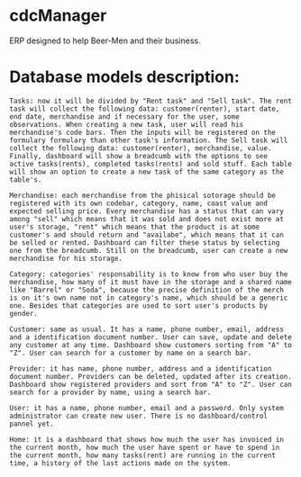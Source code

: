 # cdcManager
ERP designed to help Beer-Men and their business.

# Database models description:
	Tasks: now it will be divided by "Rent task" and "Sell task". The rent task will collect the following data: customer(renter), start date, end date, merchandise and if necessary for the user, some observations. When creating a new task, user will read his merchandise's code bars. Then the inputs will be registered on the formulary formulary than other task's information. The Sell task will collect the following data: customer(renter), merchandise, value. Finally, dashboard will show a breadcumb with the options to see active tasks(rents), completed tasks(rents) and sold stuff. Each table will show an option to create a new task of the same category as the table's.

	Merchandise: each merchandise from the phisical sotorage should be registered with its own codebar, category, name, coast value and expected selling price. Every merchandise has a status that can vary among "sell" which means that it was sold and does not exist more at user's storage, "rent" which means that the product is at some customer's and should return and "availabe", which means that it can be selled or rented. Dashboard can filter these status by selecting one from the breadcumb. Still on the breadcumb, user can create a new merchandise for his storage.

	Category: categories' responsability is to know from who user buy the merchandise, how many of it must have in the storage and a shared name like "Barrel" or "Soda", because the precise definition of the merch is on it's own name not in category's name, which should be a generic one. Besides that categories are used to sort user's products by gender.

	Customer: same as usual. It has a name, phone number, email, address and a identification document number. User can save, update and delete any customer at any time. Dashboard show customers sorting from "A" to "Z". User can search for a customer by name on a search bar.

	Provider: it has name, phone number, address and a identification document number. Providers can be deleted, updated after its creation. Dashboard show registered providers and sort from "A" to "Z". User can search for a provider by name, using a search bar.

	User: it has a name, phone number, email and a password. Only system administrator can create new user. There is no dashboard/control pannel yet.

	Home: it is a dashboard that shows how much the user has invoiced in the current month, how much the user have spent or have to spend in the current month, how many tasks(rent) are running in the current time, a history of the last actions made on the system.

